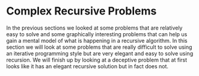 Complex Recursive Problems
==========================

In the previous sections we looked at some problems that are relatively
easy to solve and some graphically interesting problems that can help us
gain a mental model of what is happening in a recursive algorithm. In
this section we will look at some problems that are really difficult to
solve using an iterative programming style but are very elegant and easy
to solve using recursion. We will finish up by looking at a deceptive
problem that at first looks like it has an elegant recursive solution
but in fact does not.
